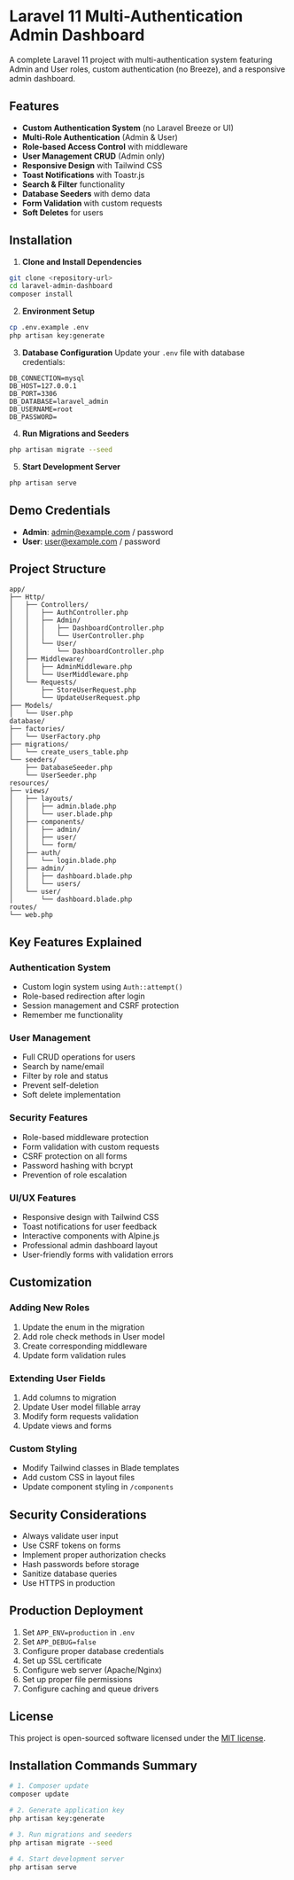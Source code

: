 # Laravel 11 Multi-Authentication Admin Dashboard

A complete Laravel 11 project with multi-authentication system featuring Admin and User roles, custom authentication (no Breeze), and a responsive admin dashboard.

## Features

-   **Custom Authentication System** (no Laravel Breeze or UI)
-   **Multi-Role Authentication** (Admin & User)
-   **Role-based Access Control** with middleware
-   **User Management CRUD** (Admin only)
-   **Responsive Design** with Tailwind CSS
-   **Toast Notifications** with Toastr.js
-   **Search & Filter** functionality
-   **Database Seeders** with demo data
-   **Form Validation** with custom requests
-   **Soft Deletes** for users

## Installation

1. **Clone and Install Dependencies**

```bash
git clone <repository-url>
cd laravel-admin-dashboard
composer install
```

2. **Environment Setup**

```bash
cp .env.example .env
php artisan key:generate
```

3. **Database Configuration**
   Update your `.env` file with database credentials:

```env
DB_CONNECTION=mysql
DB_HOST=127.0.0.1
DB_PORT=3306
DB_DATABASE=laravel_admin
DB_USERNAME=root
DB_PASSWORD=
```

4. **Run Migrations and Seeders**

```bash
php artisan migrate --seed
```

5. **Start Development Server**

```bash
php artisan serve
```

## Demo Credentials

-   **Admin**: admin@example.com / password
-   **User**: user@example.com / password

## Project Structure

```
app/
├── Http/
│   ├── Controllers/
│   │   ├── AuthController.php
│   │   ├── Admin/
│   │   │   ├── DashboardController.php
│   │   │   └── UserController.php
│   │   └── User/
│   │       └── DashboardController.php
│   ├── Middleware/
│   │   ├── AdminMiddleware.php
│   │   └── UserMiddleware.php
│   └── Requests/
│       ├── StoreUserRequest.php
│       └── UpdateUserRequest.php
├── Models/
│   └── User.php
database/
├── factories/
│   └── UserFactory.php
├── migrations/
│   └── create_users_table.php
└── seeders/
    ├── DatabaseSeeder.php
    └── UserSeeder.php
resources/
├── views/
│   ├── layouts/
│   │   ├── admin.blade.php
│   │   └── user.blade.php
│   ├── components/
│   │   ├── admin/
│   │   ├── user/
│   │   └── form/
│   ├── auth/
│   │   └── login.blade.php
│   ├── admin/
│   │   ├── dashboard.blade.php
│   │   └── users/
│   └── user/
│       └── dashboard.blade.php
routes/
└── web.php
```

## Key Features Explained

### Authentication System

-   Custom login system using `Auth::attempt()`
-   Role-based redirection after login
-   Session management and CSRF protection
-   Remember me functionality

### User Management

-   Full CRUD operations for users
-   Search by name/email
-   Filter by role and status
-   Prevent self-deletion
-   Soft delete implementation

### Security Features

-   Role-based middleware protection
-   Form validation with custom requests
-   CSRF protection on all forms
-   Password hashing with bcrypt
-   Prevention of role escalation

### UI/UX Features

-   Responsive design with Tailwind CSS
-   Toast notifications for user feedback
-   Interactive components with Alpine.js
-   Professional admin dashboard layout
-   User-friendly forms with validation errors

## Customization

### Adding New Roles

1. Update the enum in the migration
2. Add role check methods in User model
3. Create corresponding middleware
4. Update form validation rules

### Extending User Fields

1. Add columns to migration
2. Update User model fillable array
3. Modify form requests validation
4. Update views and forms

### Custom Styling

-   Modify Tailwind classes in Blade templates
-   Add custom CSS in layout files
-   Update component styling in `/components`

## Security Considerations

-   Always validate user input
-   Use CSRF tokens on forms
-   Implement proper authorization checks
-   Hash passwords before storage
-   Sanitize database queries
-   Use HTTPS in production

## Production Deployment

1. Set `APP_ENV=production` in `.env`
2. Set `APP_DEBUG=false`
3. Configure proper database credentials
4. Set up SSL certificate
5. Configure web server (Apache/Nginx)
6. Set up proper file permissions
7. Configure caching and queue drivers

## License

This project is open-sourced software licensed under the [MIT license](https://opensource.org/licenses/MIT).


## Installation Commands Summary

```bash
# 1. Composer update
composer update

# 2. Generate application key
php artisan key:generate

# 3. Run migrations and seeders
php artisan migrate --seed

# 4. Start development server
php artisan serve

